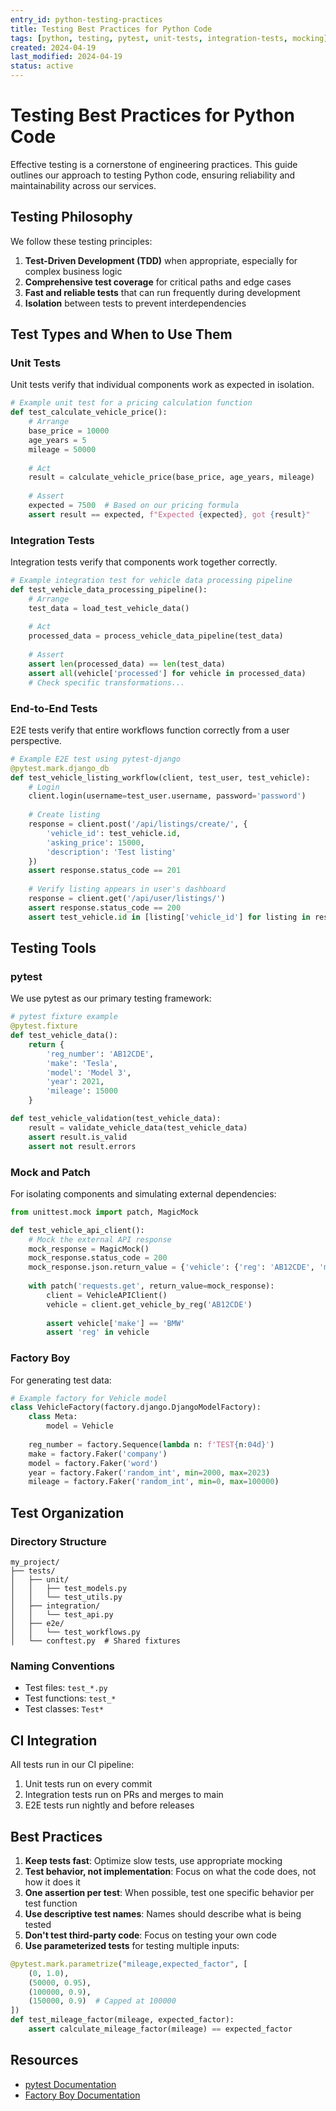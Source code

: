 ```yaml
---
entry_id: python-testing-practices
title: Testing Best Practices for Python Code
tags: [python, testing, pytest, unit-tests, integration-tests, mocking]
created: 2024-04-19
last_modified: 2024-04-19
status: active
---
```


# Testing Best Practices for Python Code

Effective testing is a cornerstone of engineering practices. This guide outlines our approach to testing Python code, ensuring reliability and maintainability across our services.

## Testing Philosophy

We follow these testing principles:

1. **Test-Driven Development (TDD)** when appropriate, especially for complex business logic
2. **Comprehensive test coverage** for critical paths and edge cases
3. **Fast and reliable tests** that can run frequently during development
4. **Isolation** between tests to prevent interdependencies

## Test Types and When to Use Them

### Unit Tests

Unit tests verify that individual components work as expected in isolation.

```python
# Example unit test for a pricing calculation function
def test_calculate_vehicle_price():
    # Arrange
    base_price = 10000
    age_years = 5
    mileage = 50000
    
    # Act
    result = calculate_vehicle_price(base_price, age_years, mileage)
    
    # Assert
    expected = 7500  # Based on our pricing formula
    assert result == expected, f"Expected {expected}, got {result}"
```

### Integration Tests

Integration tests verify that components work together correctly.

```python
# Example integration test for vehicle data processing pipeline
def test_vehicle_data_processing_pipeline():
    # Arrange
    test_data = load_test_vehicle_data()
    
    # Act
    processed_data = process_vehicle_data_pipeline(test_data)
    
    # Assert
    assert len(processed_data) == len(test_data)
    assert all(vehicle['processed'] for vehicle in processed_data)
    # Check specific transformations...
```

### End-to-End Tests

E2E tests verify that entire workflows function correctly from a user perspective.

```python
# Example E2E test using pytest-django
@pytest.mark.django_db
def test_vehicle_listing_workflow(client, test_user, test_vehicle):
    # Login
    client.login(username=test_user.username, password='password')
    
    # Create listing
    response = client.post('/api/listings/create/', {
        'vehicle_id': test_vehicle.id,
        'asking_price': 15000,
        'description': 'Test listing'
    })
    assert response.status_code == 201
    
    # Verify listing appears in user's dashboard
    response = client.get('/api/user/listings/')
    assert response.status_code == 200
    assert test_vehicle.id in [listing['vehicle_id'] for listing in response.json()]
```

## Testing Tools

### pytest

We use pytest as our primary testing framework:

```python
# pytest fixture example
@pytest.fixture
def test_vehicle_data():
    return {
        'reg_number': 'AB12CDE',
        'make': 'Tesla',
        'model': 'Model 3',
        'year': 2021,
        'mileage': 15000
    }

def test_vehicle_validation(test_vehicle_data):
    result = validate_vehicle_data(test_vehicle_data)
    assert result.is_valid
    assert not result.errors
```

### Mock and Patch

For isolating components and simulating external dependencies:

```python
from unittest.mock import patch, MagicMock

def test_vehicle_api_client():
    # Mock the external API response
    mock_response = MagicMock()
    mock_response.status_code = 200
    mock_response.json.return_value = {'vehicle': {'reg': 'AB12CDE', 'make': 'BMW'}}
    
    with patch('requests.get', return_value=mock_response):
        client = VehicleAPIClient()
        vehicle = client.get_vehicle_by_reg('AB12CDE')
        
        assert vehicle['make'] == 'BMW'
        assert 'reg' in vehicle
```

### Factory Boy

For generating test data:

```python
# Example factory for Vehicle model
class VehicleFactory(factory.django.DjangoModelFactory):
    class Meta:
        model = Vehicle
    
    reg_number = factory.Sequence(lambda n: f'TEST{n:04d}')
    make = factory.Faker('company')
    model = factory.Faker('word')
    year = factory.Faker('random_int', min=2000, max=2023)
    mileage = factory.Faker('random_int', min=0, max=100000)
```

## Test Organization

### Directory Structure

```
my_project/
├── tests/
│   ├── unit/
│   │   ├── test_models.py
│   │   └── test_utils.py
│   ├── integration/
│   │   └── test_api.py
│   ├── e2e/
│   │   └── test_workflows.py
│   └── conftest.py  # Shared fixtures
```

### Naming Conventions

- Test files: `test_*.py`
- Test functions: `test_*`
- Test classes: `Test*`

## CI Integration

All tests run in our CI pipeline:

1. Unit tests run on every commit
2. Integration tests run on PRs and merges to main
3. E2E tests run nightly and before releases

## Best Practices

1. **Keep tests fast**: Optimize slow tests, use appropriate mocking
2. **Test behavior, not implementation**: Focus on what the code does, not how it does it
3. **One assertion per test**: When possible, test one specific behavior per test function
4. **Use descriptive test names**: Names should describe what is being tested
5. **Don't test third-party code**: Focus on testing your own code
6. **Use parameterized tests** for testing multiple inputs:

```python
@pytest.mark.parametrize("mileage,expected_factor", [
    (0, 1.0),
    (50000, 0.95),
    (100000, 0.9),
    (150000, 0.9)  # Capped at 100000
])
def test_mileage_factor(mileage, expected_factor):
    assert calculate_mileage_factor(mileage) == expected_factor
```

## Resources

- [pytest Documentation](https://docs.pytest.org/)
- [Factory Boy Documentation](https://factoryboy.readthedocs.io/)
